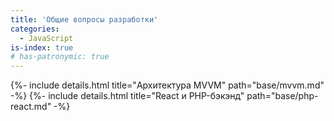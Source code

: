 ```yaml
---
title: 'Общие вопросы разработки'
categories:
  - JavaScript
is-index: true
# has-patronymic: true
---
```


{%- include details.html title="Архитектура MVVM" path="base/mvvm.md" -%}
{%- include details.html title="React и PHP-бэкэнд" path="base/php-react.md" -%}
